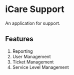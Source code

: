 # iCare Support
An application for support.

## Features
1. Reporting
2. User Management
3. Ticket Management
4. Service Level Management
